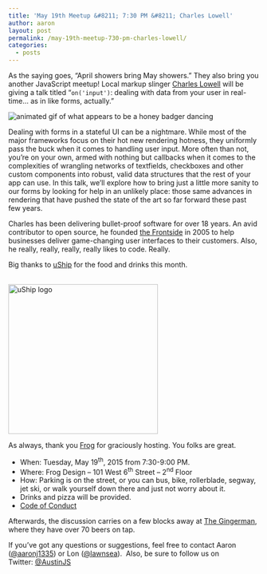 ```yaml
---
title: 'May 19th Meetup &#8211; 7:30 PM &#8211; Charles Lowell'
author: aaron
layout: post
permalink: /may-19th-meetup-730-pm-charles-lowell/
categories:
  - posts
---
```

As the saying goes, &#8220;April showers bring May showers.&#8221; They also bring you another JavaScript meetup! Local markup slinger [Charles Lowell][1] will be giving a talk titled &#8220;`on('input')`: dealing with data from your user in real-time&hellip; as in like forms, actually.&#8221;

![animated gif of what appears to be a honey badger dancing][2]

Dealing with forms in a stateful UI can be a nightmare. While most of the major frameworks focus on their hot new rendering hotness, they uniformly pass the buck when it comes to handling user input. More often than not, you’re on your own, armed with nothing but callbacks when it comes to the complexities of wrangling networks of textfields, checkboxes and other custom components into robust, valid data structures that the rest of your app can use. In this talk, we’ll explore how to bring just a little more sanity to our forms by looking for help in an unlikely place: those same advances in rendering that have pushed the state of the art so far forward these past few years.

Charles has been delivering bullet-proof software for over 18 years. An avid contributor to open source, he founded [the Frontside][3] in 2005 to help businesses deliver game-changing user interfaces to their customers. Also, he really, really, really, really likes to code. Really.

Big thanks to [uShip][4] for the food and drinks this month.

[  
<img alt="uShip logo" title="uShip" src="https://cldup.com/azYVnOOyFP-3000x3000.png" style="width: 300px;" />  
][5]

As always, thank you [Frog][6] for graciously hosting. You folks are great.

  * When: Tuesday, May 19<sup>th</sup>, 2015 from 7:30-9:00 PM.
  * Where: Frog Design – 101 West 6<sup>th</sup> Street – 2<sup>nd</sup> Floor
  * How: Parking is on the street, or you can bus, bike, rollerblade, segway, jet ski, or walk yourself down there and just not worry about it.
  * Drinks and pizza will be provided.
  * [Code of Conduct][7]

Afterwards, the discussion carries on a few blocks away at [The Gingerman][8], where they have over 70 beers on tap.

If you&#8217;ve got any questions or suggestions, feel free to contact Aaron ([@aaronj1335][9]) or Lon ([@lawnsea][10]).  Also, be sure to follow us on Twitter: [@AustinJS][11]

 [1]: https://twitter.com/cowboyd
 [2]: https://cldup.com/uJyOXkshJR.gif "awww yisss"
 [3]: http://frontside.io
 [4]: https://www.uship.com
 [5]: https://www.uship.com "uShip"
 [6]: http://www.frogdesign.com/contact/austin.html
 [7]: http://austinjavascript.com/austinjs-code-of-conduct/ "Austin JavaScript Code of Conduct"
 [8]: http://gingermanpub.com/
 [9]: https://twitter.com/aaronj1335 "aaronj1335 on Twitter"
 [10]: http://twitter.com/lawnsea "lawnsea on Twitter"
 [11]: http://twitter.com/austinjs "AustinJS on Twitter"
